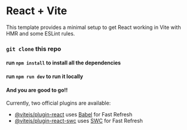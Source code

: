 # React + Vite

This template provides a minimal setup to get React working in Vite with HMR and some ESLint rules.
### ```git clone``` this repo
#### run ```npm install``` to install all the dependencies 
#### run ```npm run dev``` to run it locally 
#### And you are good to go!!

Currently, two official plugins are available:

- [@vitejs/plugin-react](https://github.com/vitejs/vite-plugin-react/blob/main/packages/plugin-react/README.md) uses [Babel](https://babeljs.io/) for Fast Refresh
- [@vitejs/plugin-react-swc](https://github.com/vitejs/vite-plugin-react-swc) uses [SWC](https://swc.rs/) for Fast Refresh
